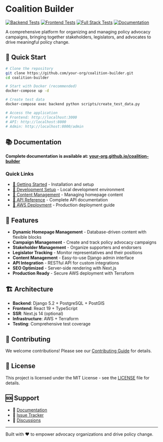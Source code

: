 # Coalition Builder

[![Backend Tests](https://github.com/lhadjchikh/coalition-builder/actions/workflows/test_backend.yml/badge.svg)](https://github.com/lhadjchikh/coalition-builder/actions/workflows/test_backend.yml)
[![Frontend Tests](https://github.com/lhadjchikh/coalition-builder/actions/workflows/test_frontend.yml/badge.svg)](https://github.com/lhadjchikh/coalition-builder/actions/workflows/test_frontend.yml)
[![Full Stack Tests](https://github.com/lhadjchikh/coalition-builder/actions/workflows/test_fullstack.yml/badge.svg)](https://github.com/lhadjchikh/coalition-builder/actions/workflows/test_fullstack.yml)
[![Documentation](https://img.shields.io/badge/docs-GitHub%20Pages-blue)](https://your-org.github.io/coalition-builder/)

A comprehensive platform for organizing and managing policy advocacy campaigns, bringing together stakeholders, legislators, and advocates to drive meaningful policy change.

## 🚀 Quick Start

```bash
# Clone the repository
git clone https://github.com/your-org/coalition-builder.git
cd coalition-builder

# Start with Docker (recommended)
docker-compose up -d

# Create test data
docker-compose exec backend python scripts/create_test_data.py

# Access the application
# Frontend: http://localhost:3000
# API: http://localhost:8000
# Admin: http://localhost:8000/admin
```

## 📚 Documentation

**Complete documentation is available at: [your-org.github.io/coalition-builder](https://your-org.github.io/coalition-builder/)**

### Quick Links

- [📖 Getting Started](docs/getting-started.md) - Installation and setup
- [🔧 Development Setup](docs/development/setup.md) - Local development environment
- [🎯 Content Management](docs/user-guides/content-management.md) - Managing homepage content
- [📡 API Reference](docs/api/index.md) - Complete API documentation
- [🚀 AWS Deployment](docs/deployment/aws.md) - Production deployment guide

## 🌟 Features

- **Dynamic Homepage Management** - Database-driven content with flexible blocks
- **Campaign Management** - Create and track policy advocacy campaigns
- **Stakeholder Management** - Organize supporters and endorsers
- **Legislator Tracking** - Monitor representatives and their positions
- **Content Management** - Easy-to-use Django admin interface
- **API Integration** - RESTful API for custom integrations
- **SEO Optimized** - Server-side rendering with Next.js
- **Production Ready** - Secure AWS deployment with Terraform

## 🏗️ Architecture

- **Backend**: Django 5.2 + PostgreSQL + PostGIS
- **Frontend**: React 19 + TypeScript
- **SSR**: Next.js 14 (optional)
- **Infrastructure**: AWS + Terraform
- **Testing**: Comprehensive test coverage

## 🤝 Contributing

We welcome contributions! Please see our [Contributing Guide](docs/contributing/guide.md) for details.

## 📄 License

This project is licensed under the MIT License - see the [LICENSE](LICENSE) file for details.

## 🆘 Support

- 📖 [Documentation](https://your-org.github.io/coalition-builder/)
- 🐛 [Issue Tracker](https://github.com/your-org/coalition-builder/issues)
- 💬 [Discussions](https://github.com/your-org/coalition-builder/discussions)

---

Built with ❤️ to empower advocacy organizations and drive policy change.
